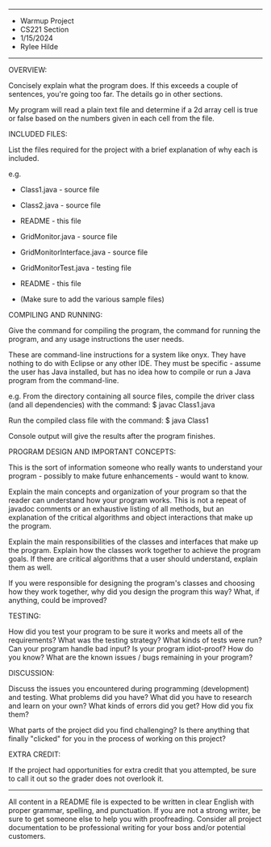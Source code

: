 ****************
* Warmup Project
* CS221 Section 
* 1/15/2024
* Rylee Hilde
**************** 

OVERVIEW:

 Concisely explain what the program does. If this exceeds a couple
 of sentences, you're going too far. The details go in other
 sections.

 My program will read a plain text file and determine if a 2d array cell is true or false based on the numbers given in each cell from the file.


INCLUDED FILES:

 List the files required for the project with a brief
 explanation of why each is included.

 e.g.
 * Class1.java - source file
 * Class2.java - source file
 * README - this file

 * GridMonitor.java - source file
 * GridMonitorInterface.java - source file
 * GridMonitorTest.java - testing file
 * README - this file
 * (Make sure to add the various sample files)


COMPILING AND RUNNING:

 Give the command for compiling the program, the command
 for running the program, and any usage instructions the
 user needs.
 
 These are command-line instructions for a system like onyx.
 They have nothing to do with Eclipse or any other IDE. They
 must be specific - assume the user has Java installed, but
 has no idea how to compile or run a Java program from the
 command-line.
 
 e.g.
 From the directory containing all source files, compile the
 driver class (and all dependencies) with the command:
 $ javac Class1.java

 Run the compiled class file with the command:
 $ java Class1

 Console output will give the results after the program finishes.


PROGRAM DESIGN AND IMPORTANT CONCEPTS:

 This is the sort of information someone who really wants to
 understand your program - possibly to make future enhancements -
 would want to know.

 Explain the main concepts and organization of your program so that
 the reader can understand how your program works. This is not a repeat
 of javadoc comments or an exhaustive listing of all methods, but an
 explanation of the critical algorithms and object interactions that make
 up the program.

 Explain the main responsibilities of the classes and interfaces that make
 up the program. Explain how the classes work together to achieve the program
 goals. If there are critical algorithms that a user should understand, 
 explain them as well.
 
 If you were responsible for designing the program's classes and choosing
 how they work together, why did you design the program this way? What, if 
 anything, could be improved? 

TESTING:

 How did you test your program to be sure it works and meets all of the
 requirements? What was the testing strategy? What kinds of tests were run?
 Can your program handle bad input? Is your program  idiot-proof? How do you 
 know? What are the known issues / bugs remaining in your program?


DISCUSSION:
 
 Discuss the issues you encountered during programming (development)
 and testing. What problems did you have? What did you have to research
 and learn on your own? What kinds of errors did you get? How did you 
 fix them?
 
 What parts of the project did you find challenging? Is there anything
 that finally "clicked" for you in the process of working on this project?
 
 
EXTRA CREDIT:

 If the project had opportunities for extra credit that you attempted,
 be sure to call it out so the grader does not overlook it.


----------------------------------------------------------------------------

All content in a README file is expected to be written in clear English with
proper grammar, spelling, and punctuation. If you are not a strong writer,
be sure to get someone else to help you with proofreading. Consider all project
documentation to be professional writing for your boss and/or potential
customers.